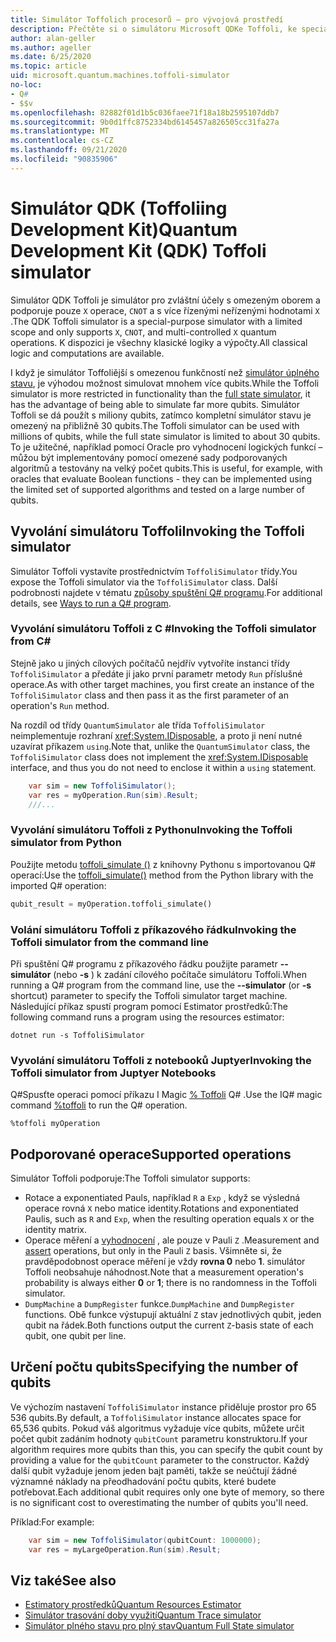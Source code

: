 ```yaml
---
title: Simulátor Toffolich procesorů – pro vývojová prostředí
description: Přečtěte si o simulátoru Microsoft QDKe Toffoli, ke speciálnímu simulátoru pro každý účel, který je možné použít s miliony qubits.
author: alan-geller
ms.author: ageller
ms.date: 6/25/2020
ms.topic: article
uid: microsoft.quantum.machines.toffoli-simulator
no-loc:
- Q#
- $$v
ms.openlocfilehash: 82882f01d1b5c036faee71f18a18b2595107ddb7
ms.sourcegitcommit: 9b0d1ffc8752334bd6145457a826505cc31fa27a
ms.translationtype: MT
ms.contentlocale: cs-CZ
ms.lasthandoff: 09/21/2020
ms.locfileid: "90835906"
---
```

# <a name="quantum-development-kit-qdk-toffoli-simulator"></a><span data-ttu-id="9a2ec-103">Simulátor QDK (Toffoliing Development Kit)</span><span class="sxs-lookup"><span data-stu-id="9a2ec-103">Quantum Development Kit (QDK) Toffoli simulator</span></span>

<span data-ttu-id="9a2ec-104">Simulátor QDK Toffoli je simulátor pro zvláštní účely s omezeným oborem a podporuje pouze `X` operace, `CNOT` a s více řízenými neřízenými hodnotami `X` .</span><span class="sxs-lookup"><span data-stu-id="9a2ec-104">The QDK Toffoli simulator is a special-purpose simulator with a limited scope and only supports `X`, `CNOT`, and multi-controlled `X` quantum operations.</span></span> <span data-ttu-id="9a2ec-105">K dispozici je všechny klasické logiky a výpočty.</span><span class="sxs-lookup"><span data-stu-id="9a2ec-105">All classical logic and computations are available.</span></span>

<span data-ttu-id="9a2ec-106">I když je simulátor Toffoliější s omezenou funkčností než [simulátor úplného stavu](xref:microsoft.quantum.machines.full-state-simulator), je výhodou možnost simulovat mnohem více qubits.</span><span class="sxs-lookup"><span data-stu-id="9a2ec-106">While the Toffoli simulator is more restricted in functionality than the [full state simulator](xref:microsoft.quantum.machines.full-state-simulator), it has the advantage of being able to simulate far more qubits.</span></span> <span data-ttu-id="9a2ec-107">Simulátor Toffoli se dá použít s miliony qubits, zatímco kompletní simulátor stavu je omezený na přibližně 30 qubits.</span><span class="sxs-lookup"><span data-stu-id="9a2ec-107">The Toffoli simulator can be used with millions of qubits, while the full state simulator is limited to about 30 qubits.</span></span> <span data-ttu-id="9a2ec-108">To je užitečné, například pomocí Oracle pro vyhodnocení logických funkcí – můžou být implementovány pomocí omezené sady podporovaných algoritmů a testovány na velký počet qubits.</span><span class="sxs-lookup"><span data-stu-id="9a2ec-108">This is useful, for example, with oracles that evaluate Boolean functions - they can be implemented using the limited set of supported algorithms and tested on a large number of qubits.</span></span>

## <a name="invoking-the-toffoli-simulator"></a><span data-ttu-id="9a2ec-109">Vyvolání simulátoru Toffoli</span><span class="sxs-lookup"><span data-stu-id="9a2ec-109">Invoking the Toffoli simulator</span></span>

<span data-ttu-id="9a2ec-110">Simulátor Toffoli vystavíte prostřednictvím `ToffoliSimulator` třídy.</span><span class="sxs-lookup"><span data-stu-id="9a2ec-110">You expose the Toffoli simulator via the `ToffoliSimulator` class.</span></span> <span data-ttu-id="9a2ec-111">Další podrobnosti najdete v tématu [způsoby spuštění Q# programu](xref:microsoft.quantum.guide.host-programs).</span><span class="sxs-lookup"><span data-stu-id="9a2ec-111">For additional details, see [Ways to run a Q# program](xref:microsoft.quantum.guide.host-programs).</span></span>

### <a name="invoking-the-toffoli-simulator-from-c"></a><span data-ttu-id="9a2ec-112">Vyvolání simulátoru Toffoli z C #</span><span class="sxs-lookup"><span data-stu-id="9a2ec-112">Invoking the Toffoli simulator from C#</span></span>

<span data-ttu-id="9a2ec-113">Stejně jako u jiných cílových počítačů nejdřív vytvoříte instanci třídy `ToffoliSimulator` a předáte ji jako první parametr metody `Run` příslušné operace.</span><span class="sxs-lookup"><span data-stu-id="9a2ec-113">As with other target machines, you first create an instance of the `ToffoliSimulator` class and then pass it as the first parameter of an operation's `Run` method.</span></span>

<span data-ttu-id="9a2ec-114">Na rozdíl od třídy `QuantumSimulator` ale třída `ToffoliSimulator` neimplementuje rozhraní <xref:System.IDisposable>, a proto ji není nutné uzavírat příkazem `using`.</span><span class="sxs-lookup"><span data-stu-id="9a2ec-114">Note that, unlike the `QuantumSimulator` class, the `ToffoliSimulator` class does not implement the <xref:System.IDisposable> interface, and thus you do not need to enclose it within a `using` statement.</span></span>

```csharp
    var sim = new ToffoliSimulator();
    var res = myOperation.Run(sim).Result;
    ///...
```

### <a name="invoking-the-toffoli-simulator-from-python"></a><span data-ttu-id="9a2ec-115">Vyvolání simulátoru Toffoli z Pythonu</span><span class="sxs-lookup"><span data-stu-id="9a2ec-115">Invoking the Toffoli simulator from Python</span></span>

<span data-ttu-id="9a2ec-116">Použijte metodu [toffoli_simulate ()](https://docs.microsoft.com/python/qsharp-core/qsharp.loader.qsharpcallable) z knihovny Pythonu s importovanou Q# operací:</span><span class="sxs-lookup"><span data-stu-id="9a2ec-116">Use the [toffoli_simulate()](https://docs.microsoft.com/python/qsharp-core/qsharp.loader.qsharpcallable) method from the Python library with the imported Q# operation:</span></span>

```python
qubit_result = myOperation.toffoli_simulate()
```

### <a name="invoking-the-toffoli-simulator-from-the-command-line"></a><span data-ttu-id="9a2ec-117">Volání simulátoru Toffoli z příkazového řádku</span><span class="sxs-lookup"><span data-stu-id="9a2ec-117">Invoking the Toffoli simulator from the command line</span></span>

<span data-ttu-id="9a2ec-118">Při spuštění Q# programu z příkazového řádku použijte parametr **--simulátor** (nebo **-s** ) k zadání cílového počítače simulátoru Toffoli.</span><span class="sxs-lookup"><span data-stu-id="9a2ec-118">When running a Q# program from the command line, use the **--simulator** (or **-s** shortcut) parameter to specify the Toffoli simulator target machine.</span></span> <span data-ttu-id="9a2ec-119">Následující příkaz spustí program pomocí Estimator prostředků:</span><span class="sxs-lookup"><span data-stu-id="9a2ec-119">The following command runs a program using the resources estimator:</span></span> 

```dotnetcli
dotnet run -s ToffoliSimulator
```

### <a name="invoking-the-toffoli-simulator-from-juptyer-notebooks"></a><span data-ttu-id="9a2ec-120">Vyvolání simulátoru Toffoli z notebooků Juptyer</span><span class="sxs-lookup"><span data-stu-id="9a2ec-120">Invoking the Toffoli simulator from Juptyer Notebooks</span></span>

<span data-ttu-id="9a2ec-121">Q#Spusťte operaci pomocí příkazu I Magic [% Toffoli](xref:microsoft.quantum.iqsharp.magic-ref.toffoli) Q# .</span><span class="sxs-lookup"><span data-stu-id="9a2ec-121">Use the IQ# magic command [%toffoli](xref:microsoft.quantum.iqsharp.magic-ref.toffoli) to run the Q# operation.</span></span>

```
%toffoli myOperation
```

## <a name="supported-operations"></a><span data-ttu-id="9a2ec-122">Podporované operace</span><span class="sxs-lookup"><span data-stu-id="9a2ec-122">Supported operations</span></span>

<span data-ttu-id="9a2ec-123">Simulátor Toffoli podporuje:</span><span class="sxs-lookup"><span data-stu-id="9a2ec-123">The Toffoli simulator supports:</span></span>

* <span data-ttu-id="9a2ec-124">Rotace a exponentiated Pauls, například `R` a `Exp` , když se výsledná operace rovná `X` nebo matice identity.</span><span class="sxs-lookup"><span data-stu-id="9a2ec-124">Rotations and exponentiated Paulis, such as `R` and `Exp`, when the resulting operation equals `X` or the identity matrix.</span></span>
* <span data-ttu-id="9a2ec-125">Operace měření a [vyhodnocení](xref:microsoft.quantum.diagnostics.assertmeasurement) , ale pouze v Pauli `Z` .</span><span class="sxs-lookup"><span data-stu-id="9a2ec-125">Measurement and [assert](xref:microsoft.quantum.diagnostics.assertmeasurement) operations, but only in the Pauli `Z` basis.</span></span> <span data-ttu-id="9a2ec-126">Všimněte si, že pravděpodobnost operace měření je vždy **rovna 0** nebo **1**. simulátor Toffoli neobsahuje náhodnost.</span><span class="sxs-lookup"><span data-stu-id="9a2ec-126">Note that a measurement operation's probability is always either **0** or **1**; there is no randomness in the Toffoli simulator.</span></span>
* <span data-ttu-id="9a2ec-127">`DumpMachine` a `DumpRegister` funkce.</span><span class="sxs-lookup"><span data-stu-id="9a2ec-127">`DumpMachine` and `DumpRegister` functions.</span></span>
<span data-ttu-id="9a2ec-128">Obě funkce výstupují aktuální `Z` stav jednotlivých qubit, jeden qubit na řádek.</span><span class="sxs-lookup"><span data-stu-id="9a2ec-128">Both functions output the current `Z`-basis state of each qubit, one qubit per line.</span></span>

## <a name="specifying-the-number-of-qubits"></a><span data-ttu-id="9a2ec-129">Určení počtu qubits</span><span class="sxs-lookup"><span data-stu-id="9a2ec-129">Specifying the number of qubits</span></span>

<span data-ttu-id="9a2ec-130">Ve výchozím nastavení `ToffoliSimulator` instance přiděluje prostor pro 65 536 qubits.</span><span class="sxs-lookup"><span data-stu-id="9a2ec-130">By default, a `ToffoliSimulator` instance allocates space for 65,536 qubits.</span></span>
<span data-ttu-id="9a2ec-131">Pokud váš algoritmus vyžaduje více qubits, můžete určit počet qubit zadáním hodnoty `qubitCount` parametru konstruktoru.</span><span class="sxs-lookup"><span data-stu-id="9a2ec-131">If your algorithm requires more qubits than this, you can specify the qubit count by providing a value for the `qubitCount` parameter to the constructor.</span></span>
<span data-ttu-id="9a2ec-132">Každý další qubit vyžaduje jenom jeden bajt paměti, takže se neúčtují žádné významné náklady na přeodhadování počtu qubits, které budete potřebovat.</span><span class="sxs-lookup"><span data-stu-id="9a2ec-132">Each additional qubit requires only one byte of memory, so there is no significant cost to overestimating the number of qubits you'll need.</span></span>

<span data-ttu-id="9a2ec-133">Příklad:</span><span class="sxs-lookup"><span data-stu-id="9a2ec-133">For example:</span></span>

```csharp
    var sim = new ToffoliSimulator(qubitCount: 1000000);
    var res = myLargeOperation.Run(sim).Result;
```

## <a name="see-also"></a><span data-ttu-id="9a2ec-134">Viz také</span><span class="sxs-lookup"><span data-stu-id="9a2ec-134">See also</span></span>

- [<span data-ttu-id="9a2ec-135">Estimatory prostředků</span><span class="sxs-lookup"><span data-stu-id="9a2ec-135">Quantum Resources Estimator</span></span>](xref:microsoft.quantum.machines.resources-estimator)
- [<span data-ttu-id="9a2ec-136">Simulátor trasování doby využití</span><span class="sxs-lookup"><span data-stu-id="9a2ec-136">Quantum Trace simulator</span></span>](xref:microsoft.quantum.machines.qc-trace-simulator.intro)
- [<span data-ttu-id="9a2ec-137">Simulátor plného stavu pro plný stav</span><span class="sxs-lookup"><span data-stu-id="9a2ec-137">Quantum Full State simulator</span></span>](xref:microsoft.quantum.machines.full-state-simulator) 